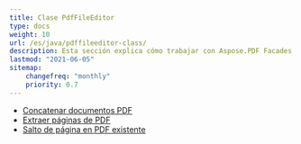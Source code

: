 ```yaml
---
title: Clase PdfFileEditor
type: docs
weight: 10
url: /es/java/pdffileeditor-class/
description: Esta sección explica cómo trabajar con Aspose.PDF Facades usando la clase PdfFileEditor.
lastmod: "2021-06-05"
sitemap:
    changefreq: "monthly"
    priority: 0.7
---
```


- [Concatenar documentos PDF](/pdf/es/java/concatenate-pdf-documents/)
- [Extraer páginas de PDF](/pdf/es/java/extract-pdf-pages/)
- [Salto de página en PDF existente](/pdf/es/java/page-break-in-existing-pdf/)